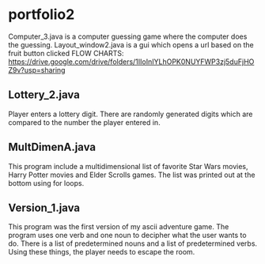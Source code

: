 # portfolio2

Computer_3.java is a computer guessing game
where the computer does the guessing.
Layout_window2.java is a gui which opens
a url based on the fruit button clicked
FLOW CHARTS:
https://drive.google.com/drive/folders/1IIoInIYLhOPK0NUYFWP3zj5duFjHOZ9v?usp=sharing

Lottery_2.java
--------------
Player enters a lottery digit. There are
randomly generated digits which are compared
to the number the player entered in.

MultDimenA.java
---------------
This program include a multidimensional list
of favorite Star Wars movies, Harry Potter
movies and Elder Scrolls games. The list was
printed out at the bottom using for loops.

Version_1.java
--------------
This program was the first version of my
ascii adventure game. The program uses
one verb and one noun to decipher what
the user wants to do. There is a list of
predetermined nouns and a list of
predetermined verbs. Using these things,
the player needs to escape the room.
